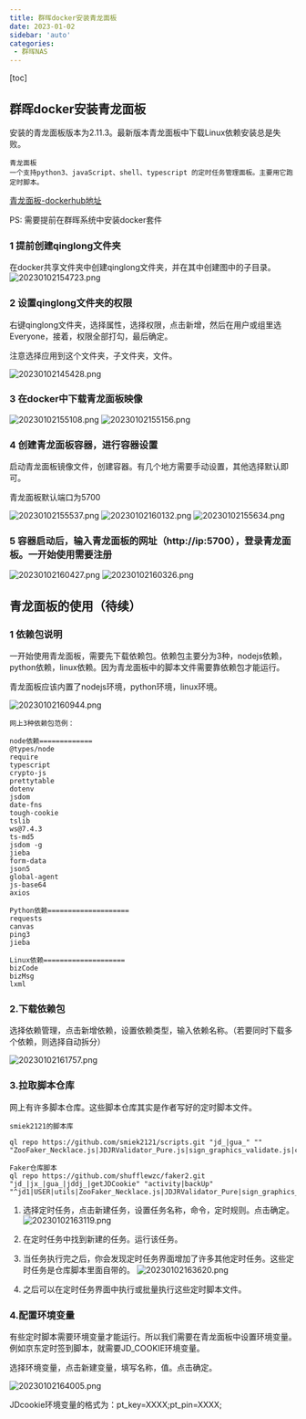 ```yaml
---
title: 群晖docker安装青龙面板
date: 2023-01-02
sidebar: 'auto'
categories: 
 - 群晖NAS
---
```


[toc]

## 群晖docker安装青龙面板

安装的青龙面板版本为2.11.3。最新版本青龙面板中下载Linux依赖安装总是失败。

```
青龙面板
一个支持python3、javaScript、shell、typescript 的定时任务管理面板。主要用它跑定时脚本。
```

[青龙面板-dockerhub地址](https://hub.docker.com/r/whyour/qinglong)

PS: 需要提前在群晖系统中安装docker套件

### 1 提前创建qinglong文件夹

在docker共享文件夹中创建qinglong文件夹，并在其中创建图中的子目录。
![20230102154723.png](../blog_img/20230102154723.png)

### 2 设置qinglong文件夹的权限

右键qinglong文件夹，选择属性，选择权限，点击新增，然后在用户或组里选Everyone，接着，权限全部打勾，最后确定。

注意选择应用到这个文件夹，子文件夹，文件。

![20230102145428.png](../blog_img/20230102145428.png)

### 3 在docker中下载青龙面板映像

![20230102155108.png](../blog_img/20230102155108.png)
![20230102155156.png](../blog_img/20230102155156.png)

### 4 创建青龙面板容器，进行容器设置

启动青龙面板镜像文件，创建容器。有几个地方需要手动设置，其他选择默认即可。

青龙面板默认端口为5700

![20230102155537.png](../blog_img/20230102155537.png)
![20230102160132.png](../blog_img/20230102160132.png)
![20230102155634.png](../blog_img/20230102155634.png)

### 5 容器启动后，输入青龙面板的网址（http://ip:5700），登录青龙面板。一开始使用需要注册

![20230102160427.png](../blog_img/20230102160427.png)
![20230102160326.png](../blog_img/20230102160326.png)


## 青龙面板的使用（待续）

### 1 依赖包说明

一开始使用青龙面板，需要先下载依赖包。依赖包主要分为3种，nodejs依赖，python依赖，linux依赖。因为青龙面板中的脚本文件需要靠依赖包才能运行。

青龙面板应该内置了nodejs环境，python环境，linux环境。

![20230102160944.png](../blog_img/20230102160944.png)

```
网上3种依赖包范例：

node依赖=============
@types/node  
require
typescript
crypto-js
prettytable
dotenv
jsdom
date-fns
tough-cookie
tslib
ws@7.4.3
ts-md5
jsdom -g
jieba
form-data
json5
global-agent 
js-base64
axios

Python依赖====================
requests
canvas  
ping3
jieba

Linux依赖====================
bizCode
bizMsg  
lxml

```

### 2.下载依赖包

选择依赖管理，点击新增依赖，设置依赖类型，输入依赖名称。（若要同时下载多个依赖，则选择自动拆分）

![20230102161757.png](../blog_img/20230102161757.png)

### 3.拉取脚本仓库

网上有许多脚本仓库。这些脚本仓库其实是作者写好的定时脚本文件。

```
smiek2121的脚本库

ql repo https://github.com/smiek2121/scripts.git "jd_|gua_" "" "ZooFaker_Necklace.js|JDJRValidator_Pure.js|sign_graphics_validate.js|cleancart_activity.js|jdCookie.js|sendNotify.js"

Faker仓库脚本
ql repo https://github.com/shufflewzc/faker2.git "jd_|jx_|gua_|jddj_|getJDCookie" "activity|backUp" "^jd1|USER|utils|ZooFaker_Necklace.js|JDJRValidator_Pure|sign_graphics_validate"
```

1. 选择定时任务，点击新建任务，设置任务名称，命令，定时规则。点击确定。
![20230102163119.png](../blog_img/20230102163119.png)

2. 在定时任务中找到新建的任务。运行该任务。
3. 当任务执行完之后，你会发现定时任务界面增加了许多其他定时任务。这些定时任务是仓库脚本里面自带的。
![20230102163620.png](../blog_img/20230102163620.png)
4. 之后可以在定时任务界面中执行或批量执行这些定时脚本文件。

### 4.配置环境变量

有些定时脚本需要环境变量才能运行。所以我们需要在青龙面板中设置环境变量。例如京东定时签到脚本，就需要JD_COOKIE环境变量。

选择环境变量，点击新建变量，填写名称，值。点击确定。

![20230102164005.png](../blog_img/20230102164005.png)

JDcookie环境变量的格式为：pt_key=XXXX;pt_pin=XXXX;

